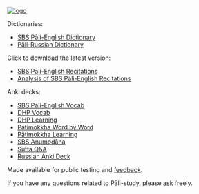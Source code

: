 [![logo](https://user-images.githubusercontent.com/39419221/165271019-e4da74da-05b9-4f46-ade6-3b173966ab75.png)](http://sasanarakkha.org/)


Dictionaries:

- [SBS Pāli-English Dictionary](https://sasanarakkha.github.io/study-tools/SBS_Pāli_Dictionary/SBS_Pāli_Dictionary.html)
- [Pāli-Russian Dictionary](https://sasanarakkha.github.io/study-tools/Пали_Словарь/ПалиСловарь.html)

Click to download the latest version:

- [SBS Pāli-English Recitations](https://github.com/sasanarakkha/pali-english-recitations/releases/latest/)
- [Analysis of SBS Pāli-English Recitations](https://github.com/sasanarakkha/study-tools/releases/latest/download/analysis-of-sbs-pali-english-recitations.pdf)

Anki decks:

- [SBS Pāli-English Vocab](https://sasanarakkha.github.io/study-tools/SBS_Pāli-English_Vocab.html)
- [DHP Vocab](https://sasanarakkha.github.io/study-tools/DHP_Vocab.html)
- [DHP Learning](https://sasanarakkha.github.io/study-tools/DHP_learning.html)
- [Pātimokkha Word by Word](https://sasanarakkha.github.io/study-tools/Pātimokkha_Word_by_Word.html)
- [Pātimokkha Learning](https://sasanarakkha.github.io/study-tools/Pātimokkha_Learning.html)
- [SBS Anumodāna](https://sasanarakkha.github.io/study-tools/SBS_Anumodana.html)
- [Sutta Q&A](https://sasanarakkha.github.io/study-tools/Sutta_Q&A.html)
- [Russian Anki Deck](https://sasanarakkha.github.io/study-tools/Пали_Словарь_Анки.html)

Made available for public testing and [feedback](https://docs.google.com/forms/d/e/1FAIpQLScNC5v2gQbBCM3giXfYIib9zrp-WMzwJuf_iVXEMX2re4BFFw/viewform?usp=pp_url&entry.1433863141=SBS-study-tools).

If you have any questions related to Pāli-study, please [ask](mailto:devamitta@sasanarakkha.org) freely.
